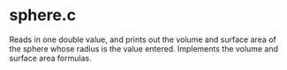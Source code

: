 # sphere.c
Reads in one double value, and prints out the volume and surface area of the sphere whose radius is the value entered. Implements the volume and surface area formulas.
